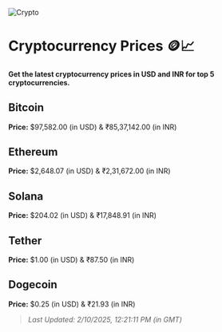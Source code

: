 
![Crypto](https://www.techguide.com.au/wp-content/uploads/2020/11/crypto3.jpeg)

# Cryptocurrency Prices 🪙📈

#### Get the latest cryptocurrency prices in USD and INR for top 5 cryptocurrencies.

## Bitcoin

**Price:** $97,582.00 (in USD) & ₹85,37,142.00 (in INR)

## Ethereum

**Price:** $2,648.07 (in USD) & ₹2,31,672.00 (in INR)

## Solana

**Price:** $204.02 (in USD) & ₹17,848.91 (in INR)

## Tether

**Price:** $1.00 (in USD) & ₹87.50 (in INR)

## Dogecoin

**Price:** $0.25 (in USD) & ₹21.93 (in INR)

> _Last Updated: 2/10/2025, 12:21:11 PM (in GMT)_
